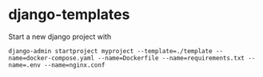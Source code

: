 # django-templates
Start a new django project with 

`django-admin startproject myproject --template=./template --name=docker-compose.yaml --name=Dockerfile --name=requirements.txt --name=.env --name=nginx.conf`

